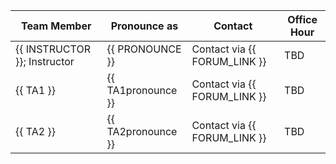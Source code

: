 | Team Member                  | Pronounce as       | Contact                      | Office Hour |
|------------------------------|--------------------|------------------------------|-------------|
| {{ INSTRUCTOR }}; Instructor | {{ PRONOUNCE }}    | Contact via {{ FORUM_LINK }} | TBD         |
| {{ TA1 }}                    | {{ TA1pronounce }} | Contact via {{ FORUM_LINK }} | TBD         |
| {{ TA2 }}                    | {{ TA2pronounce }} | Contact via {{ FORUM_LINK }} | TBD         |